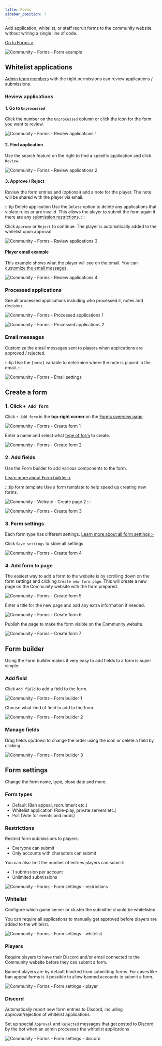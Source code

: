 ```yaml
---
title: Forms
sidebar_position: 7
---
```

Add application, whitelist, or staff recruit forms to the community website without writing a single line of code.

[Go to Forms >](https://dash.gameserverapp.com/community/form)

![Community - Forms - Form example](/img/dashboard/community/form/form_example.jpg)


## Whitelist applications
[Admin team members](/dashboard/admin_teams) with the right permissions can review applications / submissions.

### Review applications

#### 1. Go to `Unprocessed`
Click the number on the `Unprocessed` column or click the <icon icon="fa-solid fa-clipboard-check" size="lg" /> icon for the form you want to review.

![Community - Forms - Review applications 1](/img/dashboard/community/form/review_form_1.jpg)

#### 2. Find application
Use the search feature on the right to find a specific application and click `Review`.

![Community - Forms - Review applications 2](/img/dashboard/community/form/review_form_2.jpg)

#### 3. Approve / Reject
Review the form entries and (optional) add a note for the player. The note will be shared with the player via email.

:::tip Delete application
Use the `Delete` option to delete any applications that violate rules or are invalid. This allows the player to submit the form again if there are any [submission restrictions](#restrictions).
:::

Click `Approve` or `Reject` to continue. The player is automatically added to the whitelist upon approval.

![Community - Forms - Review applications 3](/img/dashboard/community/form/review_form_3.jpg)

#### Player email example
This example shows what the player will see on the email. You can [customize the email messages](#email-messages).

![Community - Forms - Review applications 4](/img/dashboard/community/form/review_form_4.jpg)

### Processed applications
See all processed applications including who processed it, notes and decision.

![Community - Forms - Processed applications 1](/img/dashboard/community/form/processed_applications_1.jpg)

![Community - Forms - Processed applications 2](/img/dashboard/community/form/processed_applications_2.jpg)


### Email messages
Customize the email messages sent to players when applications are approved / rejected.

:::tip
Use the `{note}` variable to determine where the note is placed in the email.
:::

![Community - Forms - Email settings](/img/dashboard/community/form/email_settings.jpg)

## Create a form

### 1. Click `+ Add form`
Click `+ Add form` in the __top-right corner__ on the [Forms overview page](https://dash.gameserverapp.com/community/form).

![Community - Forms - Create form 1](/img/dashboard/community/form/create_form_1.jpg)

Enter a name and select what [type of form](#form-types) to create.


![Community - Forms - Create form 2](/img/dashboard/community/form/create_form_2.jpg)

### 2. Add fields
Use the Form builder to add various components to the form.

[Learn more about Form builder >](#form-builder)

:::tip form template
Use a form template to help speed up creating new forms.

![Community - Website - Create page 2](/img/dashboard/community/form/create_form_3_1.jpg)
:::

![Community - Forms - Create form 3](/img/dashboard/community/form/create_form_3.jpg)

### 3. Form settings
Each form type has different settings. [Learn more about all form settings >](#form-settings)

Click `Save settings` to store all settings.

![Community - Forms - Create form 4](/img/dashboard/community/form/create_form_4.jpg)


### 4. Add form to page
The easiest way to add a form to the website is by scrolling down on the form settings and clicking `Create new form page`.
This will create a new page on the Community website with the form prepared.

![Community - Forms - Create form 5](/img/dashboard/community/form/create_form_5.jpg)

Enter a title for the new page and add any extra information if needed.

![Community - Forms - Create form 6](/img/dashboard/community/form/create_form_6.jpg)

Publish the page to make the form visible on the Community website.

![Community - Forms - Create form 7](/img/dashboard/community/form/create_form_7.jpg)

## Form builder
Using the Form builder makes it very easy to add fields to a form is super simple.

### Add field
Click `Add field` to add a field to the form.

![Community - Forms - Form builder 1](/img/dashboard/community/form/formbuilder_1.jpg)

Choose what kind of field to add to the form.

![Community - Forms - Form builder 2](/img/dashboard/community/form/formbuilder_2.jpg)

### Manage fields
Drag fields up/down to change the order using the <icon icon="fa-solid fa-arrows-alt" size="lg" /> icon or delete a field by clicking <icon icon="fa-solid fa-trash" size="lg" />.

![Community - Forms - Form builder 3](/img/dashboard/community/form/formbuilder_3.jpg)

## Form settings
Change the form name, type, close date and more. 

### Form types
- Default (Ban appeal, recruitment etc.)
- Whitelist application (Role-play, private servers etc.)
- Poll (Vote for events and mods)

### Restrictions
Restrict form submissions to players:
- Everyone can submit
- Only accounts with characters can submit

You can also limit the number of entries players can submit:
- 1 submission per account
- Unlimited submissions

![Community - Forms - Form settings - restrictions](/img/dashboard/community/form/settings_restrictions.jpg)


### Whitelist
Configure which game server or cluster the submitter should be whitelisted. 

You can require all applications to manually get approved before players are added to the whitelist.

![Community - Forms - Form settings - whitelist](/img/dashboard/community/form/settings_whitelist.jpg)

### Players
Require players to have their Discord and/or email connected to the Community website before they can submit a form.

Banned players are by default blocked from submitting forms. For cases like ban appeal forms is it possible to allow banned accounts to submit a form.

![Community - Forms - Form settings - player](/img/dashboard/community/form/settings_player.jpg)


### Discord
Automatically report new form entries to Discord, including approval/rejection of whitelist applications.

Set up special `Approval` and `Rejected` messages that get posted to Discord by the bot when an admin processes the whitelist applications.

![Community - Forms - Form settings - discord](/img/dashboard/community/form/settings_discord.jpg)

